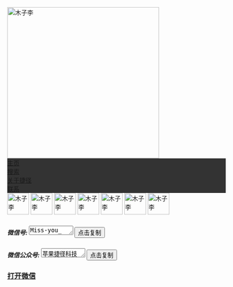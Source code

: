 
<html>
<head>
<meta charset="utf-8">
<style>
h1 { display:none; }
ul {
    list-style-type: none;
    margin: 0;
    padding: 0;
    overflow: hidden;
    background-color: #333;
}

li {
    float: left;
}

li a {
    display: block;
    color: white;
    text-align: center;
    padding: 14px 16px;
    text-decoration: none;
}

li a:hover:not(.active) {
    background-color: #111;
}

.active {
    background-color: #4682b4;
}

 .thumbnail
{
	float:left;
	margin:5px;
}

.text_line
{
	clear:both;
	margin-bottom:2px;
}


</style>
</head>

<a href="https://jiejinghe.com/users/6563404841">
<img  border="0" src="https://i.loli.net/2019/07/09/5d247f187c97b64789.png" alt="木子李" width="350" height="auto"></a>
<ul>
  <li><a href="http://muxikeji.cn/">主页</a></li>
  <li><a href="https://jiejinghe.com/search">搜索</a></li>
<li><a href="http://jiejingkeji.top">关于捷径</a></li>
  <li><a class="active"  href="https://mzljjkj.github.io/iPhone.github.io/">联系</a></li>
 </ul>


<a href="mailto: 56794501@qq.com">
<img  class="thumbnail 1"  src="https://i.loli.net/2019/07/07/5d21902b5cd7c55863.png" alt="木子李" width="50" height="auto"></a>

<a href="https://weibo.com/u/5090561214">
<img  class="thumbnail 1"  src="https://i.loli.net/2019/07/07/5d21c121bc83c83026.jpeg" alt="木子李" width="50" height="auto"></a>

<a href="http://v.douyin.com/kkpWm9/">
<img  class="thumbnail 1"  src="https://i.loli.net/2019/07/07/5d218fdd7a67410088.png" alt="木子李" width="50" height="auto"></a>

<a href="https://mp.weixin.qq.com/s/H1uzFtYreGPrtRRya0UQ5Q">
<img  class="thumbnail 1"  src="https://i.loli.net/2019/07/07/5d219005d7f9227300.png" alt="木子李" width="50" height="auto"></a>

<a href="https://mp.weixin.qq.com/s/H1uzFtYreGPrtRRya0UQ5Q">
<img  class="thumbnail 1"  src="https://i.loli.net/2019/07/08/5d22c699517b323151.jpeg" alt="木子李" width="50" height="auto"></a>

<a href="mqq://im/chat?chat_type=wpa&uin=56794501&version=1&src_type=web">
<img  class="thumbnail 1"  src="https://i.loli.net/2019/07/07/5d2190199d6b528735.png" alt="木子李" width="50" height="auto"></a>

<a href="https://jq.qq.com/?_wv=1027&k=56roi29">
<img  class="thumbnail 1"  src="https://i.loli.net/2019/07/08/5d22c9528370440157.jpeg" alt="木子李" width="50" height="auto"></a>

<h5 class="text_line"> 
<h5>微信号:
<script type="text/javascript"> 
function copyUrl2() 
{ 
var Url2=document.getElementById("biao1"); 
Url2.select(); // 选择对象 
document.execCommand("Copy"); // 执行浏览器复制命令 
alert("微信号已复制好，打开微信贴粘。"); 
} 
</script> 
<textarea cols="10" rows="1" 
id="biao1">Miss-you_</textarea> 
<input type="button" onClick="copyUrl2()" value="点击复制" />
<h5>微信公众号:
<script type="text/javascript"> 
function copyUrl3() 
{ 
var Url3=document.getElementById("biao2"); 
Url3.select(); // 选择对象 
document.execCommand("Copy"); // 执行浏览器复制命令 
alert("微信公众号已复制好，打开微信贴粘。"); 
} 
</script> 
<textarea cols="10" rows="1" 
id="biao2">苹果捷径科技</textarea> 
<input type="button" onClick="copyUrl3()" value="点击复制" /> <h3><a href="weixin://
" target="_blank">打开微信</a> 
